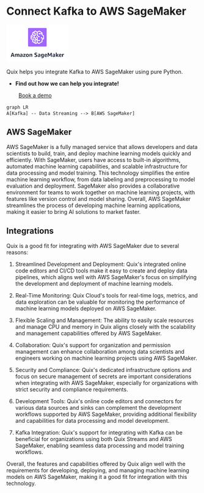 # Connect Kafka to AWS SageMaker

![](./images/logo_1.jpg)

Quix helps you integrate Kafka to AWS SageMaker using pure Python.

<div class="grid cards blog-grid-card" markdown>

- __Find out how we can help you integrate!__

    <a class="md-button md-button--primary" href="https://share.hsforms.com/1iW0TmZzKQMChk0lxd_tGiw4yjw2?__hstc=175542013.2303933fbd746c0ac86d9ccbe9bc9100.1728383268831.1729603416735.1729620918855.31&__hssc=175542013.1.1729620918855&__hsfp=2132701734" target="_blank" style="margin:.5rem;">Book a demo</a>

</div>

```mermaid
graph LR
A[Kafka] -- Data Streaming --> B[AWS SageMaker]
```

## AWS SageMaker

AWS SageMaker is a fully managed service that allows developers and data scientists to build, train, and deploy machine learning models quickly and efficiently. With SageMaker, users have access to built-in algorithms, automated machine learning capabilities, and scalable infrastructure for data processing and model training. This technology simplifies the entire machine learning workflow, from data labeling and preprocessing to model evaluation and deployment. SageMaker also provides a collaborative environment for teams to work together on machine learning projects, with features like version control and model sharing. Overall, AWS SageMaker streamlines the process of developing machine learning applications, making it easier to bring AI solutions to market faster.

## Integrations

Quix is a good fit for integrating with AWS SageMaker due to several reasons:

1. Streamlined Development and Deployment: Quix's integrated online code editors and CI/CD tools make it easy to create and deploy data pipelines, which aligns well with AWS SageMaker's focus on simplifying the development and deployment of machine learning models.

2. Real-Time Monitoring: Quix Cloud's tools for real-time logs, metrics, and data exploration can be valuable for monitoring the performance of machine learning models deployed on AWS SageMaker.

3. Flexible Scaling and Management: The ability to easily scale resources and manage CPU and memory in Quix aligns closely with the scalability and management capabilities offered by AWS SageMaker.

4. Collaboration: Quix's support for organization and permission management can enhance collaboration among data scientists and engineers working on machine learning projects using AWS SageMaker.

5. Security and Compliance: Quix's dedicated infrastructure options and focus on secure management of secrets are important considerations when integrating with AWS SageMaker, especially for organizations with strict security and compliance requirements.

6. Development Tools: Quix's online code editors and connectors for various data sources and sinks can complement the development workflows supported by AWS SageMaker, providing additional flexibility and capabilities for data processing and model development.

7. Kafka Integration: Quix's support for integrating with Kafka can be beneficial for organizations using both Quix Streams and AWS SageMaker, enabling seamless data processing and model training workflows.

Overall, the features and capabilities offered by Quix align well with the requirements for developing, deploying, and managing machine learning models on AWS SageMaker, making it a good fit for integration with this technology.


